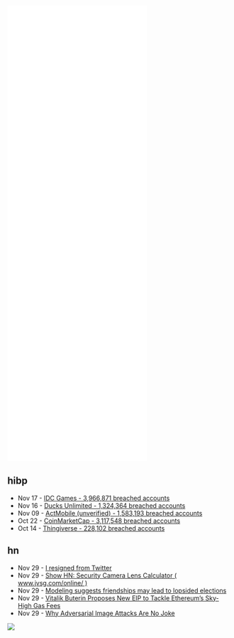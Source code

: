 ![Metrics](https://raw.githubusercontent.com/phixion/phixion/master/metrics.svg)

## hibp

<!--
for https://github.com/phixion/phixion/blob/main/.github/workflows/feeds.yml
-->
<!--START_SECTION:haveibeenpwnd-->
- Nov 17 - [IDC Games - 3,966,871 breached accounts](https://haveibeenpwned.com/PwnedWebsites#IDCGames)
- Nov 16 - [Ducks Unlimited - 1,324,364 breached accounts](https://haveibeenpwned.com/PwnedWebsites#DucksUnlimited)
- Nov 09 - [ActMobile (unverified) - 1,583,193 breached accounts](https://haveibeenpwned.com/PwnedWebsites#ActMobile)
- Oct 22 - [CoinMarketCap - 3,117,548 breached accounts](https://haveibeenpwned.com/PwnedWebsites#CoinMarketCap)
- Oct 14 - [Thingiverse - 228,102 breached accounts](https://haveibeenpwned.com/PwnedWebsites#Thingiverse)
<!--END_SECTION:haveibeenpwnd-->

## hn

<!--
for https://github.com/phixion/phixion/blob/main/.github/workflows/feeds.yml
-->
<!--START_SECTION:hn-->
- Nov 29 - [I resigned from Twitter](https://twitter.com/jack/status/1465347002426867720)
- Nov 29 - [Show HN: Security Camera Lens Calculator ( www.jvsg.com/online/ )](https://news.ycombinator.com/item?id=29381055)
- Nov 29 - [Modeling suggests friendships may lead to lopsided elections](https://news.cornell.edu/stories/2021/11/modeling-suggests-friendships-may-lead-lopsided-elections)
- Nov 29 - [Vitalik Buterin Proposes New EIP to Tackle Ethereum’s Sky-High Gas Fees](https://cryptonews.com/news/vitalik-buterin-proposes-new-eip-to-tackle-ethereums-sky-high-gas-fees.htm)
- Nov 29 - [Why Adversarial Image Attacks Are No Joke](https://www.unite.ai/why-adversarial-image-attacks-are-no-joke/)
<!--END_SECTION:hn-->

<!--
for https://yhype.me
-->
![](https://hit.yhype.me/github/profile?user_id=13013670)
